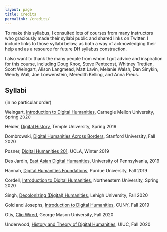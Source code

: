 ```yaml
---
layout: page
title: Credits
permalink: /credits/
---
```


To make this syllabus, I consulted lots of courses from many instructors who graciously made their syllabi public and shared links on Twitter. I include links to those syllabi below, as both a way of acknowledging their help and as a resource for future DH syllabus construction.

I also want to thank the many people from whom I got advice and inspiration for this course, including Doug Knox, Steve Pentecost, Whitney Trettien, Scott Weingart, Alison Langmead, Matt Lavin, Melanie Walsh, Dan Sinykin, Wendy Wall, Joe Loewenstein, Meredith Kelling, and Anna Preus.

## Syllabi

(in no particular order)

Weingart, [Introduction to Digital Humanities](https://scottbot.github.io/IntroDH2020/overview/), Carnegie Mellon University, Spring 2020

Heider, [Digital History](https://docs.google.com/document/u/1/d/e/2PACX-1vR9-u_WBU3_jrzz-nNuI79xBbWVJJrnArQQlMThESIo7mihb2ccvcFdtQagz2kVUfTtc-oPFHMiwxU9/pub), Temple University, Spring 2019

Dombrowski, [Digital Humanities Across Borders](https://github.com/quinnanya/dlcl204/blob/master/dlcl204syllabus.md), Stanford University, Fall 2020

Posner, [Digital Humanities 201](http://miriamposner.com/classes/dh201w19/), UCLA, Winter 2019

Des Jardin, [East Asian Digital Humanities](https://mollydesjardin.com/projects/ealc111-511_syllabus.pdf), University of Pennsylvania, 2019

Hannah, [Digital Humanities Foundations](https://create.piktochart.com/output/37758252-digital-humanities-foundations-fall-2019), Purdue University, Fall 2019

Cordell, [Introduction to Digital Humanities](https://f20idh.ryancordell.org/schedule/), Northeastern University, Spring 2020

Singh, [Decolonizing (Digital) Humanities](http://www.electrostani.com/2020/08/fall-teaching-decolonizing-digital.html), Lehigh University, Fall 2020

Gold and Josephs, [Introduction to Digital Humanities](https://dhintro19.commons.gc.cuny.edu/course-schedule/), CUNY, Fall 2019

Otis, [Clio Wired](https://2020hist696.jessicaotis.com/schedule/), George Mason University, Fall 2020

Underwood, [History and Theory of Digital Humanities](https://www.dropbox.com/s/vngyjl5kkl8f3qh/IS563DHOsyllabus.pdf?dl=0), UIUC, Fall 2020

